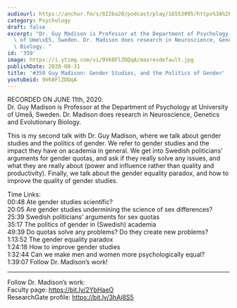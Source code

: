 ```yaml
---
audiourl: https://anchor.fm/s/822ba20/podcast/play/16553095/https%3A%2F%2Fd3ctxlq1ktw2nl.cloudfront.net%2Fstaging%2F2020-6-14%2F94ea8337-d512-f80f-fade-312dd860f3ea.m4a
category: Psychology
draft: false
excerpt: "Dr. Guy Madison is Professor at the Department of Psychology at University\
  \ of Ume\xE5, Sweden. Dr. Madison does research in Neuroscience, Genetics and Evolutionary\
  \ Biology. "
id: '359'
image: https://i.ytimg.com/vi/9V68FlZDQqA/maxresdefault.jpg
publishDate: 2020-08-31
title: '#359 Guy Madison: Gender Studies, and the Politics of Gender'
youtubeid: 9V68FlZDQqA
---
```

<div class="timelinks">

RECORDED ON JUNE 11th, 2020.  
Dr. Guy Madison is Professor at the Department of Psychology at University of Umeå, Sweden. Dr. Madison does research in Neuroscience, Genetics and Evolutionary Biology. 

This is my second talk with Dr. Guy Madison, where we talk about gender studies and the politics of gender. We refer to gender studies and the impact they have on academia in general. We get into Swedish politicians’ arguments for gender quotas, and ask if they really solve any issues, and what they are really about (power and influence rather than quality and productivity). Finally, we talk about the gender equality paradox, and how to improve the quality of gender studies.

Time Links:  
<time>00:48</time> Ate gender studies scientific?  
<time>20:05</time> Are gender studies undermining the science of sex differences?  
<time>25:39</time> Swedish politicians’ arguments for sex quotas  
<time>35:17</time> The politics of gender in (Swedish) academia  
<time>49:39</time> Do quotas solve any problems? Do they create new problems?  
<time>1:13:52</time> The gender equality paradox  
<time>1:24:18</time> How to improve gender studies  
<time>1:32:44</time> Can we make men and women more psychologically equal?  
<time>1:39:07</time> Follow Dr. Madison’s work!

---

Follow Dr. Madison’s work:  
Faculty page: https://bit.ly/2YbHaeO  
ResearchGate profile: https://bit.ly/3hAj8S5
</div>

